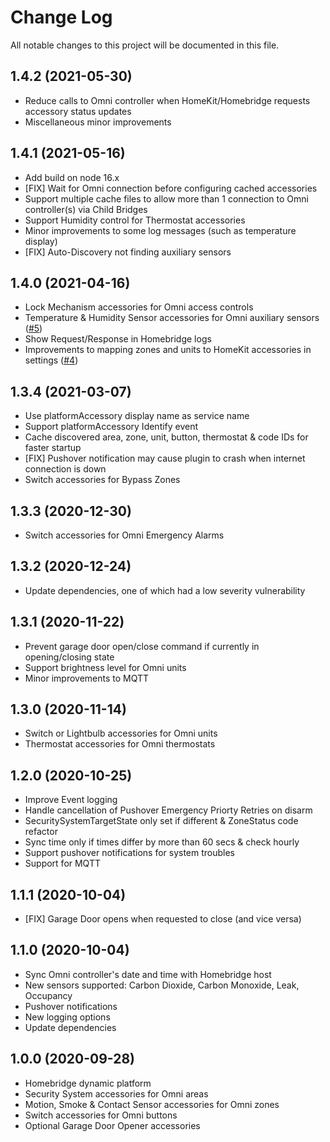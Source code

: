 # Change Log

All notable changes to this project will be documented in this file.

## 1.4.2 (2021-05-30)

* Reduce calls to Omni controller when HomeKit/Homebridge requests accessory status updates
* Miscellaneous minor improvements

## 1.4.1 (2021-05-16)

* Add build on node 16.x
* [FIX] Wait for Omni connection before configuring cached accessories
* Support multiple cache files to allow more than 1 connection to Omni controller(s) via Child Bridges
* Support Humidity control for Thermostat accessories
* Minor improvements to some log messages (such as temperature display)
* [FIX] Auto-Discovery not finding auxiliary sensors

## 1.4.0 (2021-04-16)

* Lock Mechanism accessories for Omni access controls
* Temperature & Humidity Sensor accessories for Omni auxiliary sensors ([#5](https://github.com/mantorok1/homebridge-omnilink-platform/issues/5))
* Show Request/Response in Homebridge logs
* Improvements to mapping zones and units to HomeKit accessories in settings ([#4](https://github.com/mantorok1/homebridge-omnilink-platform/issues/4))

## 1.3.4 (2021-03-07)

* Use platformAccessory display name as service name
* Support platformAccessory Identify event
* Cache discovered area, zone, unit, button, thermostat & code IDs for faster startup
* [FIX] Pushover notification may cause plugin to crash when internet connection is down
* Switch accessories for Bypass Zones

## 1.3.3 (2020-12-30)

* Switch accessories for Omni Emergency Alarms

## 1.3.2 (2020-12-24)

* Update dependencies, one of which had a low severity vulnerability

## 1.3.1 (2020-11-22)

* Prevent garage door open/close command if currently in opening/closing state
* Support brightness level for Omni units
* Minor improvements to MQTT

## 1.3.0 (2020-11-14)

* Switch or Lightbulb accessories for Omni units
* Thermostat accessories for Omni thermostats

## 1.2.0 (2020-10-25)

* Improve Event logging
* Handle cancellation of Pushover Emergency Priorty Retries on disarm
* SecuritySystemTargetState only set if different & ZoneStatus code refactor
* Sync time only if times differ by more than 60 secs & check hourly
* Support pushover notifications for system troubles
* Support for MQTT

## 1.1.1 (2020-10-04)

* [FIX] Garage Door opens when requested to close (and vice versa)

## 1.1.0 (2020-10-04)

* Sync Omni controller's date and time with Homebridge host
* New sensors supported: Carbon Dioxide, Carbon Monoxide, Leak, Occupancy
* Pushover notifications
* New logging options
* Update dependencies

## 1.0.0 (2020-09-28)

* Homebridge dynamic platform
* Security System accessories for Omni areas
* Motion, Smoke & Contact Sensor accessories for Omni zones
* Switch accessories for Omni buttons
* Optional Garage Door Opener accessories
